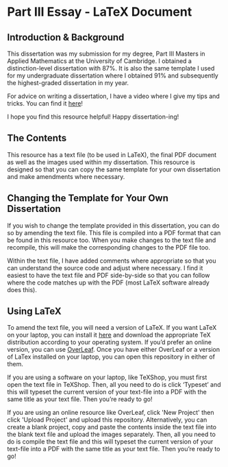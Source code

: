 # Part III Essay - LaTeX Document

## Introduction & Background

This dissertation was my submission for my degree, Part III Masters in Applied Mathematics at the University of Cambridge. I obtained a distinction-level dissertation with 87%. It is also the same template I used for my undergraduate dissertation where I obtained 91% and subsequently the highest-graded dissertation in my year.

For advice on writing a dissertation, I have a video where I give my tips and tricks. You can find it [here](https://www.youtube.com/watch?v=OJfLMVkbonc)!

I hope you find this resource helpful! Happy dissertation-ing!

## The Contents 

This resource has a text file (to be used in LaTeX), the final PDF document as well as the images used within my dissertation. This resource is designed so that you can copy the same template for your own dissertation and make amendments where necessary. 

## Changing the Template for Your Own Dissertation

If you wish to change the template provided in this dissertation, you can do so by amending the text file. This file is compiled into a PDF format that can be found in this resource too. When you make changes to the text file and recompile, this will make the corresponding changes to the PDF file too. 

Within the text file, I have added comments where appropriate so that you can understand the source code and adjust where necessary. I find it easiest to have the text file and PDF side-by-side so that you can follow where the code matches up with the PDF (most LaTeX software already does this).

## Using LaTeX

To amend the text file, you will need a version of LaTeX. If you want LaTeX on your laptop, you can install it [here](https://www.latex-project.org/get/) and download the appropriate TeX distribution according to your operating system. If you’d prefer an online version, you can use [OverLeaf](https://www.overleaf.com). Once you have either OverLeaf or a version of LaTex installed on your laptop, you can open this repository in either of them. 

If you are using a software on your laptop, like TeXShop, you must first open the text file in TeXShop. Then, all you need to do is click ‘Typeset’ and this will typeset the current version of your text-file into a PDF with the same title as your text file. Then you’re ready to go!

If you are using an online resource like OverLeaf, click 'New Project' then click 'Upload Project' and upload this repository. Alternatively, you can create a blank project, copy and paste the contents inside the text file into the blank text file and upload the images separately. Then, all you need to do is compile the text file and this will typeset the current version of your text-file into a PDF with the same title as your text file. Then you’re ready to go!
